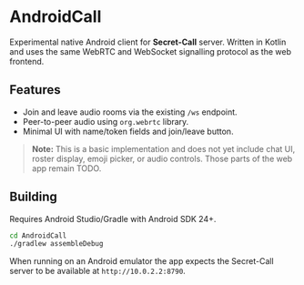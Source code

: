 # AndroidCall

Experimental native Android client for **Secret-Call** server. Written in Kotlin and uses the same WebRTC and WebSocket signalling protocol as the web frontend.

## Features
- Join and leave audio rooms via the existing `/ws` endpoint.
- Peer-to-peer audio using `org.webrtc` library.
- Minimal UI with name/token fields and join/leave button.

> **Note:** This is a basic implementation and does not yet include chat UI, roster display, emoji picker, or audio controls. Those parts of the web app remain TODO.

## Building
Requires Android Studio/Gradle with Android SDK 24+.

```bash
cd AndroidCall
./gradlew assembleDebug
```

When running on an Android emulator the app expects the Secret-Call server to be available at `http://10.0.2.2:8790`.
